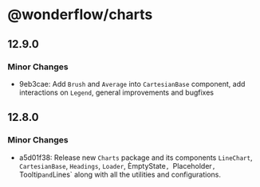 # @wonderflow/charts

## 12.9.0

### Minor Changes

- 9eb3cae: Add `Brush` and `Average` into `CartesianBase` component, add interactions on `Legend`, general improvements and bugfixes

## 12.8.0

### Minor Changes

- a5d01f38: Release new `Charts` package and its components `LineChart`, `CartesianBase`, `Headings`, `Loader`, ÈmptyState`, `Placeholder`, `Tooltip`and`Lines` along with all the utilities and configurations.
